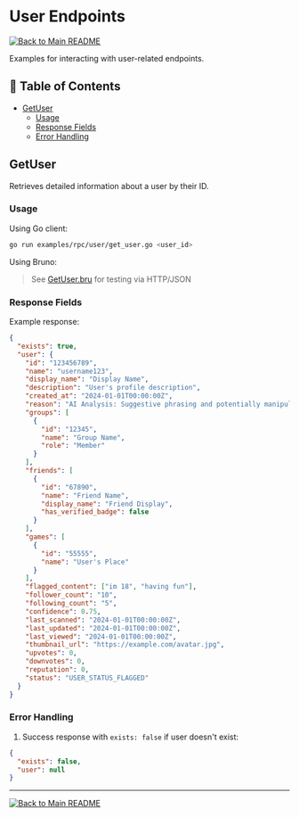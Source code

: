 # User Endpoints

[![Back to Main README](https://img.shields.io/badge/←-Back%20to%20Main%20README-blue?style=flat-square)](/examples/rpc/README.md)

Examples for interacting with user-related endpoints.

## 📑 Table of Contents

- [GetUser](#getuser)
  - [Usage](#usage)
  - [Response Fields](#response-fields)
  - [Error Handling](#error-handling)

## GetUser

Retrieves detailed information about a user by their ID.

### Usage

Using Go client:

```bash
go run examples/rpc/user/get_user.go <user_id>
```

Using Bruno:

> See [GetUser.bru](../../../tests/api/user/GetUser.bru) for testing via HTTP/JSON

### Response Fields

Example response:

```json
{
  "exists": true,
  "user": {
    "id": "123456789",
    "name": "username123",
    "display_name": "Display Name",
    "description": "User's profile description",
    "created_at": "2024-01-01T00:00:00Z",
    "reason": "AI Analysis: Suggestive phrasing and potentially manipulative content warranting further review.",
    "groups": [
      {
        "id": "12345",
        "name": "Group Name",
        "role": "Member"
      }
    ],
    "friends": [
      {
        "id": "67890",
        "name": "Friend Name",
        "display_name": "Friend Display",
        "has_verified_badge": false
      }
    ],
    "games": [
      {
        "id": "55555",
        "name": "User's Place"
      }
    ],
    "flagged_content": ["im 18", "having fun"],
    "follower_count": "10",
    "following_count": "5",
    "confidence": 0.75,
    "last_scanned": "2024-01-01T00:00:00Z",
    "last_updated": "2024-01-01T00:00:00Z",
    "last_viewed": "2024-01-01T00:00:00Z",
    "thumbnail_url": "https://example.com/avatar.jpg",
    "upvotes": 0,
    "downvotes": 0,
    "reputation": 0,
    "status": "USER_STATUS_FLAGGED"
  }
}
```

### Error Handling

1. Success response with `exists: false` if user doesn't exist:

```json
{
  "exists": false,
  "user": null
}
```

---
[![Back to Main README](https://img.shields.io/badge/←-Back%20to%20Main%20README-blue?style=flat-square)](/examples/rpc/README.md)
